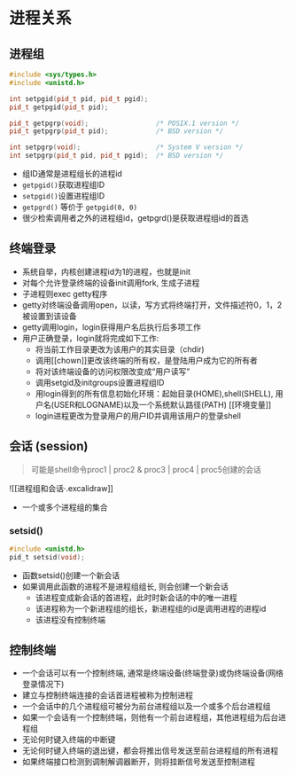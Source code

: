 # 进程关系

## 进程组

```c++
#include <sys/types.h>
#include <unistd.h>

int setpgid(pid_t pid, pid_t pgid);
pid_t getpgid(pid_t pid);

pid_t getpgrp(void);                 /* POSIX.1 version */
pid_t getpgrp(pid_t pid);            /* BSD version */

int setpgrp(void);                   /* System V version */
int setpgrp(pid_t pid, pid_t pgid);  /* BSD version */
```

- 组ID通常是进程组长的进程id
- `getpgid()`获取进程组ID
- `setpgid()`设置进程组ID
- `getpgrd()` 等价于 `getpgid(0, 0)`
- 很少检索调用者之外的进程组id，getpgrd()是获取进程组id的首选

## 终端登录

- 系统自举，内核创建进程id为1的进程，也就是init
- 对每个允许登录终端的设备init调用fork, 生成子进程
- 子进程则exec getty程序
- getty对终端设备调用open，以读，写方式将终端打开，文件描述符0，1，2被设置到该设备
- getty调用login，login获得用户名后执行后多项工作
- 用户正确登录，login就将完成如下工作:
  - 将当前工作目录更改为该用户的其实目录（chdir) 
  - 调用[[chown]]更改该终端的所有权，是登陆用户成为它的所有者
  - 将对该终端设备的访问权限改变成“用户读写”
  - 调用setgid及initgroups设置进程组ID
  - 用login得到的所有信息初始化环境：起始目录(HOME),shell(SHELL), 用户名(USER和LOGNAME)以及一个系统默认路径(PATH)
    [[环境变量]]
  - login进程更改为登录用户的用户ID并调用该用户的登录shell

## 会话 (session)

> 可能是shell命令proc1 | proc2 & proc3 | proc4 | proc5创建的会话

![[进程组和会话·.excalidraw]]

- 一个或多个进程组的集合

### setsid()

```c
#include <unistd.h>
pid_t setsid(void);
```

- 函数setsid()创建一个新会话
- 如果调用此函数的进程不是进程组组长, 则会创建一个新会话
  - 该进程变成新会话的首进程，此时时新会话的中的唯一进程
  - 该进程称为一个新进程组的组长，新进程组的id是调用进程的进程id
  - 该进程没有控制终端

## 控制终端

- 一个会话可以有一个控制终端, 通常是终端设备(终端登录)或伪终端设备(网络登录情况下)
- 建立与控制终端连接的会话首进程被称为控制进程
- 一个会话中的几个进程组可被分为前台进程组以及一个或多个后台进程组
- 如果一个会话有一个控制终端，则他有一个前台进程组，其他进程组为后台进程组
- 无论何时键入终端的中断键
- 无论何时键入终端的退出键，都会将推出信号发送至前台进程组的所有进程
- 如果终端接口检测到调制解调器断开，则将挂断信号发送至控制进程
